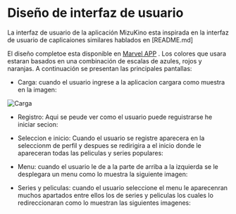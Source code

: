 # Diseño de interfaz de usuario
La interfaz de usuario de la aplicación MizuKino esta inspirada en la interfaz de usuario de caplicaiones similares hablados en [README.md]

El diseño completoe esta disponible en [Marvel APP](https://marvelapp.com/) . Los colores que usara estaran basados en una combinación de escalas de azules, rojos y naranjas. A continuación se presentan las principales pantallas:
- Carga:
cuando el usuario ingrese a la aplicacion cargara como muestra en la imagen:

![Carga](Images/Mockps/1.jpg)

- Registro:
Aqui se peude ver como el usuario puede reguistrarse he iniciar secion:

[](3.jpg)[](4.jpg)[](5.jpg)

- Seleccion e inicio:
Cuando el usuario se registre aparecera en la seleccionm de perfil y despues se redirigira a el inicio donde le apareceran todas las peliculas y series populares:

[](6.jpg)[](7.jpg)

- Menu:
cuando el usuario le de a la parte de arriba a la izquierda se le desplegara un menu como lo muestra la siguiente imagen:

[](8.jpg)

- Series y peliculas:
cuando el usuario seleccione el menu le aparecenran muchos apartados entre ellos los de series y peliculas los cuales lo redireccionaran como lo muestran las siguientes imagenes:

[](9.jpg)[](10.jpg)
